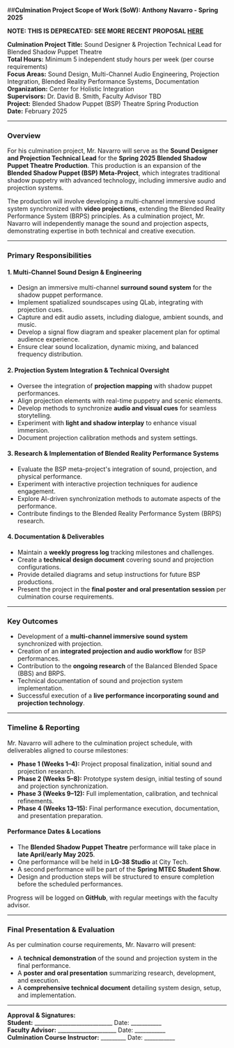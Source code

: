 ##**Culmination Project Scope of Work (SoW): Anthony Navarro - Spring 2025**

**NOTE: THIS IS DEPRECATED:  SEE MORE RECENT PROPOSAL [HERE]([#](https://github.com/CHI-CityTech/StudentResearch/blob/main/Proposals_Spring_2025/Navarro%20Culmination%20Spring%202025%20V2.md))**  

**Culmination Project Title:** Sound Designer & Projection Technical Lead for Blended Shadow Puppet Theatre  
**Total Hours:** Minimum 5 independent study hours per week (per course requirements)  
**Focus Areas:** Sound Design, Multi-Channel Audio Engineering, Projection Integration, Blended Reality Performance Systems, Documentation  
**Organization:** Center for Holistic Integration  
**Supervisors:** Dr. David B. Smith, Faculty Advisor TBD  
**Project:** Blended Shadow Puppet (BSP) Theatre Spring Production  
**Date:** February 2025  

---

### **Overview**
For his culmination project, Mr. Navarro will serve as the **Sound Designer and Projection Technical Lead** for the **Spring 2025 Blended Shadow Puppet Theatre Production**. This production is an expansion of the **Blended Shadow Puppet (BSP) Meta-Project**, which integrates traditional shadow puppetry with advanced technology, including immersive audio and projection systems. 

The production will involve developing a multi-channel immersive sound system synchronized with **video projections**, extending the Blended Reality Performance System (BRPS) principles. As a culmination project, Mr. Navarro will independently manage the sound and projection aspects, demonstrating expertise in both technical and creative execution.

---

### **Primary Responsibilities**

#### **1. Multi-Channel Sound Design & Engineering**
- Design an immersive multi-channel **surround sound system** for the shadow puppet performance.
- Implement spatialized soundscapes using QLab, integrating with projection cues.
- Capture and edit audio assets, including dialogue, ambient sounds, and music.
- Develop a signal flow diagram and speaker placement plan for optimal audience experience.
- Ensure clear sound localization, dynamic mixing, and balanced frequency distribution.

#### **2. Projection System Integration & Technical Oversight**
- Oversee the integration of **projection mapping** with shadow puppet performances.
- Align projection elements with real-time puppetry and scenic elements.
- Develop methods to synchronize **audio and visual cues** for seamless storytelling.
- Experiment with **light and shadow interplay** to enhance visual immersion.
- Document projection calibration methods and system settings.

#### **3. Research & Implementation of Blended Reality Performance Systems**
- Evaluate the BSP meta-project's integration of sound, projection, and physical performance.
- Experiment with interactive projection techniques for audience engagement.
- Explore AI-driven synchronization methods to automate aspects of the performance.
- Contribute findings to the Blended Reality Performance System (BRPS) research.

#### **4. Documentation & Deliverables**
- Maintain a **weekly progress log** tracking milestones and challenges.
- Create a **technical design document** covering sound and projection configurations.
- Provide detailed diagrams and setup instructions for future BSP productions.
- Present the project in the **final poster and oral presentation session** per culmination course requirements.

---

### **Key Outcomes**
- Development of a **multi-channel immersive sound system** synchronized with projection.
- Creation of an **integrated projection and audio workflow** for BSP performances.
- Contribution to the **ongoing research** of the Balanced Blended Space (BBS) and BRPS.
- Technical documentation of sound and projection system implementation.
- Successful execution of a **live performance incorporating sound and projection technology**.

---

### **Timeline & Reporting**
Mr. Navarro will adhere to the culmination project schedule, with deliverables aligned to course milestones:

- **Phase 1 (Weeks 1–4):** Project proposal finalization, initial sound and projection research.
- **Phase 2 (Weeks 5–8):** Prototype system design, initial testing of sound and projection synchronization.
- **Phase 3 (Weeks 9–12):** Full implementation, calibration, and technical refinements.
- **Phase 4 (Weeks 13–15):** Final performance execution, documentation, and presentation preparation.

#### **Performance Dates & Locations**
- The **Blended Shadow Puppet Theatre** performance will take place in **late April/early May 2025**.
- One performance will be held in **LG-38 Studio** at City Tech.
- A second performance will be part of the **Spring MTEC Student Show**.
- Design and production steps will be structured to ensure completion before the scheduled performances.

Progress will be logged on **GitHub**, with regular meetings with the faculty advisor.

---

### **Final Presentation & Evaluation**
As per culmination course requirements, Mr. Navarro will present:
- A **technical demonstration** of the sound and projection system in the final performance.
- A **poster and oral presentation** summarizing research, development, and execution.
- A **comprehensive technical document** detailing system design, setup, and implementation.

---

**Approval & Signatures:**  
**Student:** ____________________________ Date: ___________  
**Faculty Advisor:** _____________________ Date: ___________  
**Culmination Course Instructor:** _________ Date: ___________


